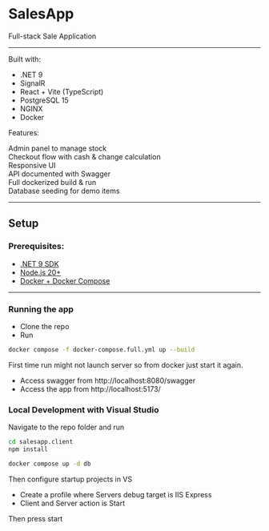 # SalesApp
Full-stack Sale Application

---

Built with:

- .NET 9
- SignalR
- React + Vite (TypeScript)
- PostgreSQL 15
- NGINX
- Docker

Features:

Admin panel to manage stock  
Checkout flow with cash & change calculation  
Responsive UI  
API documented with Swagger  
Full dockerized build & run  
Database seeding for demo items

---

## Setup

### Prerequisites:

- [.NET 9 SDK](https://dotnet.microsoft.com/en-us/download/dotnet/9.0)
- [Node.js 20+](https://nodejs.org/)
- [Docker + Docker Compose](https://www.docker.com/)

---

### Running the app

- Clone the repo
- Run
```bash
docker compose -f docker-compose.full.yml up --build
```
First time run might not launch server so from docker just start it again.
- Access swagger from http://localhost:8080/swagger
- Access the app from http://localhost:5173/

### Local Development with Visual Studio
Navigate to the repo folder and run

```bash
cd salesapp.client
npm install
```
```bash
docker compose up -d db
```

Then configure startup projects in VS
- Create a profile where Servers debug target is IIS Express
- Client and Server action is Start 

Then press start

